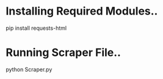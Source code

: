 
# Installing Required Modules..
pip install requests-html

# Running Scraper File..
python Scraper.py
```

